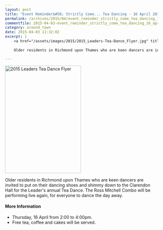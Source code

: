 ```yaml
---
layout: post
title: "Event Reminder&#58; Strictly Come... Tea Dancing - 16 April 2015"
permalink: /archives/2015/04/event_reminder_strictly_come_tea_dancing_16_april.html
commentfile: 2015-04-03-event_reminder_strictly_come_tea_dancing_16_april
category: around_town
date: 2015-04-03 11:32:02
excerpt: |
    <a href="/assets/images/2015/2015_Leaders-Tea-Dance_Flyer.jpg" title="See larger version of - 2015 Leaders Tea Dance Flyer"><img src="/assets/images/2015/2015_Leaders-Tea-Dance_Flyer_thumb.jpg" width="150" height="212" alt="2015 Leaders Tea Dance Flyer" class="photo right" /></a>
    
    Older residents in Richmond upon Thames who are keen dancers are invited to put on their dancing shoes and shimmy down to the Clarendon Hall for the Leader's annual Tea Dance. The Ross Mitchell Combo will be performing live again, for everyone to dance the day away.

---
```


<a href="/assets/images/2015/2015_Leaders-Tea-Dance_Flyer.jpg" title="See larger version of - 2015 Leaders Tea Dance Flyer"><img src="/assets/images/2015/2015_Leaders-Tea-Dance_Flyer_thumb.jpg" width="250" height="354" alt="2015 Leaders Tea Dance Flyer" class="photo right" /></a>

Older residents in Richmond upon Thames who are keen dancers are invited to put on their dancing shoes and shimmy down to the Clarendon Hall for the Leader's annual Tea Dance. The Ross Mitchell Combo will be performing live again, for everyone to dance the day away.

#### More Information

-   Thursday, 16 April from 2:00 to 4:00pm.
-   Free tea, coffee and cakes will be served.
